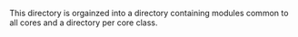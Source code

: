 This directory is orgainzed into a directory containing modules common to all cores
and a directory per core class. 
